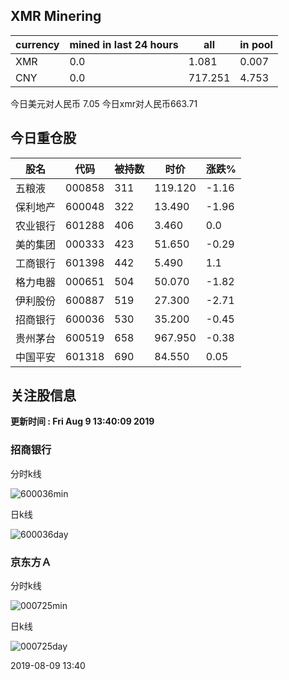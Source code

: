 ## XMR Minering

|currency|mined in last 24 hours|all|in pool|
|---|---|---|---|
|XMR|0.0|1.081|0.007|
|CNY|0.0|717.251|4.753|

今日美元对人民币 7.05	今日xmr对人民币663.71


## 今日重仓股 

|股名|代码|被持数|时价|涨跌%|
|---|---|---|---|---|
|五粮液|000858|311|119.120|-1.16|
|保利地产|600048|322|13.490|-1.96|
|农业银行|601288|406|3.460|0.0|
|美的集团|000333|423|51.650|-0.29|
|工商银行|601398|442|5.490|1.1|
|格力电器|000651|504|50.070|-1.82|
|伊利股份|600887|519|27.300|-2.71|
|招商银行|600036|530|35.200|-0.45|
|贵州茅台|600519|658|967.950|-0.38|
|中国平安|601318|690|84.550|0.05|

## 关注股信息
**更新时间 : Fri Aug  9 13:40:09 2019**
### 招商银行 
分时k线

![600036min](http://image.sinajs.cn/newchart/min/n/sh600036.gif)

日k线

![600036day](http://image.sinajs.cn/newchart/daily/n/sh600036.gif)

### 京东方Ａ 
分时k线

![000725min](http://image.sinajs.cn/newchart/min/n/sz000725.gif)

日k线

![000725day](http://image.sinajs.cn/newchart/daily/n/sz000725.gif)

2019-08-09 13:40